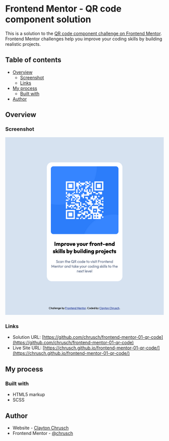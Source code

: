 # Frontend Mentor - QR code component solution

This is a solution to the [QR code component challenge on Frontend Mentor](https://www.frontendmentor.io/challenges/qr-code-component-iux_sIO_H). Frontend Mentor challenges help you improve your coding skills by building realistic projects.

## Table of contents

- [Overview](#overview)
  - [Screenshot](#screenshot)
  - [Links](#links)
- [My process](#my-process)
  - [Built with](#built-with)
- [Author](#author)

## Overview

### Screenshot

![](./images/frontend-mentor-challenge-1-screenshot.png)

### Links

- Solution URL: [https://github.com/chrusch/frontend-mentor-01-qr-code](https://github.com/chrusch/frontend-mentor-01-qr-code)
- Live Site URL: [https://chrusch.github.io/frontend-mentor-01-qr-code/](https://chrusch.github.io/frontend-mentor-01-qr-code/)

## My process

### Built with

- HTML5 markup
- SCSS

## Author

- Website - [Clayton Chrusch](https://github.com/chrusch?tab=repositories)
- Frontend Mentor - [@chrusch](https://www.frontendmentor.io/profile/chrusch)
